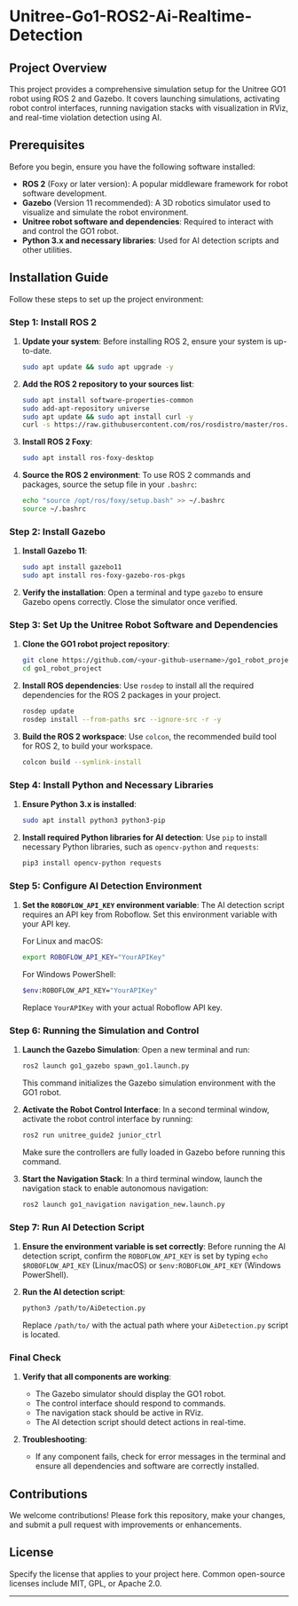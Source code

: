 # Unitree-Go1-ROS2-Ai-Realtime-Detection
 
## Project Overview

This project provides a comprehensive simulation setup for the Unitree GO1 robot using ROS 2 and Gazebo. It covers launching simulations, activating robot control interfaces, running navigation stacks with visualization in RViz, and real-time violation detection using AI.

## Prerequisites

Before you begin, ensure you have the following software installed:

- **ROS 2** (Foxy or later version): A popular middleware framework for robot software development.
- **Gazebo** (Version 11 recommended): A 3D robotics simulator used to visualize and simulate the robot environment.
- **Unitree robot software and dependencies**: Required to interact with and control the GO1 robot.
- **Python 3.x and necessary libraries**: Used for AI detection scripts and other utilities.

## Installation Guide

Follow these steps to set up the project environment:

### Step 1: Install ROS 2

1. **Update your system**: Before installing ROS 2, ensure your system is up-to-date.
   ```bash
   sudo apt update && sudo apt upgrade -y
   ```

2. **Add the ROS 2 repository to your sources list**:
   ```bash
   sudo apt install software-properties-common
   sudo add-apt-repository universe
   sudo apt update && sudo apt install curl -y
   curl -s https://raw.githubusercontent.com/ros/rosdistro/master/ros.asc | sudo apt-key add -
   ```

3. **Install ROS 2 Foxy**:
   ```bash
   sudo apt install ros-foxy-desktop
   ```

4. **Source the ROS 2 environment**: To use ROS 2 commands and packages, source the setup file in your `.bashrc`:
   ```bash
   echo "source /opt/ros/foxy/setup.bash" >> ~/.bashrc
   source ~/.bashrc
   ```

### Step 2: Install Gazebo

1. **Install Gazebo 11**:
   ```bash
   sudo apt install gazebo11
   sudo apt install ros-foxy-gazebo-ros-pkgs
   ```

2. **Verify the installation**:
   Open a terminal and type `gazebo` to ensure Gazebo opens correctly. Close the simulator once verified.

### Step 3: Set Up the Unitree Robot Software and Dependencies

1. **Clone the GO1 robot project repository**:
   ```bash
   git clone https://github.com/<your-github-username>/go1_robot_project.git
   cd go1_robot_project
   ```

2. **Install ROS dependencies**:
   Use `rosdep` to install all the required dependencies for the ROS 2 packages in your project.
   ```bash
   rosdep update
   rosdep install --from-paths src --ignore-src -r -y
   ```

3. **Build the ROS 2 workspace**:
   Use `colcon`, the recommended build tool for ROS 2, to build your workspace.
   ```bash
   colcon build --symlink-install
   ```

### Step 4: Install Python and Necessary Libraries

1. **Ensure Python 3.x is installed**:
   ```bash
   sudo apt install python3 python3-pip
   ```

2. **Install required Python libraries for AI detection**:
   Use `pip` to install necessary Python libraries, such as `opencv-python` and `requests`:
   ```bash
   pip3 install opencv-python requests
   ```

### Step 5: Configure AI Detection Environment

1. **Set the `ROBOFLOW_API_KEY` environment variable**:
   The AI detection script requires an API key from Roboflow. Set this environment variable with your API key.

   For Linux and macOS:
   ```bash
   export ROBOFLOW_API_KEY="YourAPIKey"
   ```

   For Windows PowerShell:
   ```bash
   $env:ROBOFLOW_API_KEY="YourAPIKey"
   ```

   Replace `YourAPIKey` with your actual Roboflow API key.

### Step 6: Running the Simulation and Control

1. **Launch the Gazebo Simulation**:
   Open a new terminal and run:
   ```bash
   ros2 launch go1_gazebo spawn_go1.launch.py
   ```
   This command initializes the Gazebo simulation environment with the GO1 robot.

2. **Activate the Robot Control Interface**:
   In a second terminal window, activate the robot control interface by running:
   ```bash
   ros2 run unitree_guide2 junior_ctrl
   ```
   Make sure the controllers are fully loaded in Gazebo before running this command.

3. **Start the Navigation Stack**:
   In a third terminal window, launch the navigation stack to enable autonomous navigation:
   ```bash
   ros2 launch go1_navigation navigation_new.launch.py
   ```

### Step 7: Run AI Detection Script

1. **Ensure the environment variable is set correctly**:
   Before running the AI detection script, confirm the `ROBOFLOW_API_KEY` is set by typing `echo $ROBOFLOW_API_KEY` (Linux/macOS) or `$env:ROBOFLOW_API_KEY` (Windows PowerShell).

2. **Run the AI detection script**:
   ```bash
   python3 /path/to/AiDetection.py
   ```
   Replace `/path/to/` with the actual path where your `AiDetection.py` script is located.

### Final Check

1. **Verify that all components are working**:
   - The Gazebo simulator should display the GO1 robot.
   - The control interface should respond to commands.
   - The navigation stack should be active in RViz.
   - The AI detection script should detect actions in real-time.

2. **Troubleshooting**:
   - If any component fails, check for error messages in the terminal and ensure all dependencies and software are correctly installed.

## Contributions

We welcome contributions! Please fork this repository, make your changes, and submit a pull request with improvements or enhancements.

## License

Specify the license that applies to your project here. Common open-source licenses include MIT, GPL, or Apache 2.0.

---

